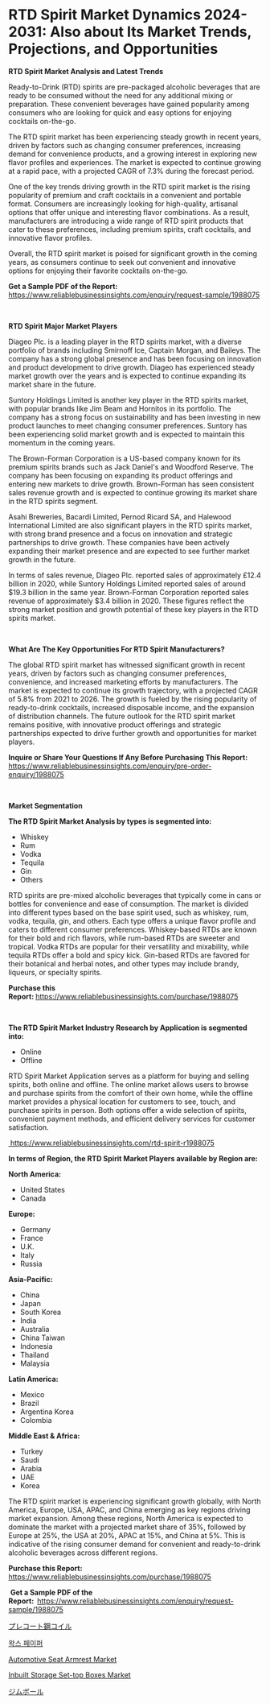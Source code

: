 <p><h1>RTD Spirit Market Dynamics 2024-2031: Also about Its Market Trends, Projections, and Opportunities</h1></p><p><strong>RTD Spirit Market Analysis and Latest Trends</strong></p>
<p><p>Ready-to-Drink (RTD) spirits are pre-packaged alcoholic beverages that are ready to be consumed without the need for any additional mixing or preparation. These convenient beverages have gained popularity among consumers who are looking for quick and easy options for enjoying cocktails on-the-go.</p><p>The RTD spirit market has been experiencing steady growth in recent years, driven by factors such as changing consumer preferences, increasing demand for convenience products, and a growing interest in exploring new flavor profiles and experiences. The market is expected to continue growing at a rapid pace, with a projected CAGR of 7.3% during the forecast period.</p><p>One of the key trends driving growth in the RTD spirit market is the rising popularity of premium and craft cocktails in a convenient and portable format. Consumers are increasingly looking for high-quality, artisanal options that offer unique and interesting flavor combinations. As a result, manufacturers are introducing a wide range of RTD spirit products that cater to these preferences, including premium spirits, craft cocktails, and innovative flavor profiles.</p><p>Overall, the RTD spirit market is poised for significant growth in the coming years, as consumers continue to seek out convenient and innovative options for enjoying their favorite cocktails on-the-go.</p></p>
<p><strong>Get a Sample PDF of the Report:&nbsp;</strong> <a href="https://www.reliablebusinessinsights.com/enquiry/request-sample/1988075">https://www.reliablebusinessinsights.com/enquiry/request-sample/1988075</a></p>
<p>&nbsp;</p>
<p><strong>RTD Spirit Major Market Players</strong></p>
<p><p>Diageo Plc. is a leading player in the RTD spirits market, with a diverse portfolio of brands including Smirnoff Ice, Captain Morgan, and Baileys. The company has a strong global presence and has been focusing on innovation and product development to drive growth. Diageo has experienced steady market growth over the years and is expected to continue expanding its market share in the future.</p><p>Suntory Holdings Limited is another key player in the RTD spirits market, with popular brands like Jim Beam and Hornitos in its portfolio. The company has a strong focus on sustainability and has been investing in new product launches to meet changing consumer preferences. Suntory has been experiencing solid market growth and is expected to maintain this momentum in the coming years.</p><p>The Brown-Forman Corporation is a US-based company known for its premium spirits brands such as Jack Daniel's and Woodford Reserve. The company has been focusing on expanding its product offerings and entering new markets to drive growth. Brown-Forman has seen consistent sales revenue growth and is expected to continue growing its market share in the RTD spirits segment.</p><p>Asahi Breweries, Bacardi Limited, Pernod Ricard SA, and Halewood International Limited are also significant players in the RTD spirits market, with strong brand presence and a focus on innovation and strategic partnerships to drive growth. These companies have been actively expanding their market presence and are expected to see further market growth in the future.</p><p>In terms of sales revenue, Diageo Plc. reported sales of approximately £12.4 billion in 2020, while Suntory Holdings Limited reported sales of around $19.3 billion in the same year. Brown-Forman Corporation reported sales revenue of approximately $3.4 billion in 2020. These figures reflect the strong market position and growth potential of these key players in the RTD spirits market.</p></p>
<p>&nbsp;</p>
<p><strong>What Are The Key Opportunities For RTD Spirit Manufacturers?</strong></p>
<p><p>The global RTD spirit market has witnessed significant growth in recent years, driven by factors such as changing consumer preferences, convenience, and increased marketing efforts by manufacturers. The market is expected to continue its growth trajectory, with a projected CAGR of 5.8% from 2021 to 2026. The growth is fueled by the rising popularity of ready-to-drink cocktails, increased disposable income, and the expansion of distribution channels. The future outlook for the RTD spirit market remains positive, with innovative product offerings and strategic partnerships expected to drive further growth and opportunities for market players.</p></p>
<p><strong>Inquire or Share Your Questions If Any Before Purchasing This Report:</strong> <a href="https://www.reliablebusinessinsights.com/enquiry/pre-order-enquiry/1988075">https://www.reliablebusinessinsights.com/enquiry/pre-order-enquiry/1988075</a></p>
<p>&nbsp;</p>
<p><strong>Market Segmentation</strong></p>
<p><strong>The RTD Spirit Market Analysis by types is segmented into:</strong></p>
<p><ul><li>Whiskey</li><li>Rum</li><li>Vodka</li><li>Tequila</li><li>Gin</li><li>Others</li></ul></p>
<p><p>RTD spirits are pre-mixed alcoholic beverages that typically come in cans or bottles for convenience and ease of consumption. The market is divided into different types based on the base spirit used, such as whiskey, rum, vodka, tequila, gin, and others. Each type offers a unique flavor profile and caters to different consumer preferences. Whiskey-based RTDs are known for their bold and rich flavors, while rum-based RTDs are sweeter and tropical. Vodka RTDs are popular for their versatility and mixability, while tequila RTDs offer a bold and spicy kick. Gin-based RTDs are favored for their botanical and herbal notes, and other types may include brandy, liqueurs, or specialty spirits.</p></p>
<p><strong>Purchase this Report:&nbsp;</strong><a href="https://www.reliablebusinessinsights.com/purchase/1988075">https://www.reliablebusinessinsights.com/purchase/1988075</a></p>
<p>&nbsp;</p>
<p><strong>The RTD Spirit Market Industry Research by Application is segmented into:</strong></p>
<p><ul><li>Online</li><li>Offline</li></ul></p>
<p><p>RTD Spirit Market Application serves as a platform for buying and selling spirits, both online and offline. The online market allows users to browse and purchase spirits from the comfort of their own home, while the offline market provides a physical location for customers to see, touch, and purchase spirits in person. Both options offer a wide selection of spirits, convenient payment methods, and efficient delivery services for customer satisfaction.</p></p>
<p><a href="https://www.reliablebusinessinsights.com/rtd-spirit-r1988075">&nbsp;https://www.reliablebusinessinsights.com/rtd-spirit-r1988075</a></p>
<p><strong>In terms of Region, the RTD Spirit Market Players available by Region are:</strong></p>
<p>
    <p> <strong> North America: </strong>
        <ul>
            <li>United States</li>
            <li>Canada</li>
        </ul>
        </p> 
    <p> <strong> Europe: </strong>
        <ul>
            <li>Germany</li>
            <li>France</li>
            <li>U.K.</li>
            <li>Italy</li>
            <li>Russia</li>
        </ul>
        </p> 
    <p> <strong> Asia-Pacific: </strong>
        <ul>
            <li>China</li>
            <li>Japan</li>
            <li>South Korea</li>
            <li>India</li>
            <li>Australia</li>
            <li>China Taiwan</li>
            <li>Indonesia</li>
            <li>Thailand</li>
            <li>Malaysia</li>
        </ul>
        </p> 
    <p> <strong> Latin America: </strong>
        <ul>
            <li>Mexico</li>
            <li>Brazil</li>
            <li>Argentina Korea</li>
            <li>Colombia</li>
        </ul>
        </p> 
    <p> <strong> Middle East & Africa: </strong>
        <ul>
            <li>Turkey</li>
            <li>Saudi</li>
            <li>Arabia</li>
            <li>UAE</li>
            <li>Korea</li>
        </ul>
    </p>
    </p>
<p><p>The RTD spirit market is experiencing significant growth globally, with North America, Europe, USA, APAC, and China emerging as key regions driving market expansion. Among these regions, North America is expected to dominate the market with a projected market share of 35%, followed by Europe at 25%, the USA at 20%, APAC at 15%, and China at 5%. This is indicative of the rising consumer demand for convenient and ready-to-drink alcoholic beverages across different regions.</p></p>
<p><strong>Purchase this Report: </strong><a href="https://www.reliablebusinessinsights.com/purchase/1988075">https://www.reliablebusinessinsights.com/purchase/1988075</a></p>
<p>&nbsp;<strong>Get a Sample PDF of the Report:&nbsp;&nbsp;</strong><a href="https://www.reliablebusinessinsights.com/enquiry/request-sample/1988075">https://www.reliablebusinessinsights.com/enquiry/request-sample/1988075</a></p>
<p><strong></strong></p>
<p><p><a href="https://medium.com/@jonathanstephens626/%E3%82%B0%E3%83%AD%E3%83%BC%E3%83%90%E3%83%AB%E3%83%97%E3%83%AA%E3%83%9A%E3%82%A4%E3%83%B3%E3%83%88%E9%8B%BC%E6%9D%BF%E3%82%B3%E3%82%A4%E3%83%AB%E5%B8%82%E5%A0%B4%E3%81%AF-2024%E5%B9%B4%E3%81%8B%E3%82%892031%E5%B9%B4%E3%81%AE%E6%9C%9F%E9%96%93%E3%81%AB-%E3%81%AEcagr%E3%81%A7%E6%88%90%E9%95%B7%E3%81%99%E3%82%8B%E3%81%A8%E4%BA%88%E6%B8%AC%E3%81%95%E3%82%8C%E3%81%A6%E3%81%84%E3%81%BE%E3%81%99-7daa2b83d5c3">プレコート鋼コイル</a></p><p><a href="https://medium.com/@gasberkah99_48013/%EC%99%81%EC%8A%A4-%EC%A2%85%EC%9D%B4-%EC%8B%9C%EC%9E%A5-2024%EB%85%84%EB%B6%80%ED%84%B0-2031%EB%85%84%EA%B9%8C%EC%A7%80%EC%9D%98-%EC%82%B0%EC%97%85-%EB%8F%99%ED%96%A5-%EB%B0%8F-%EC%98%88%EC%B8%A1-e998b296fcfa">왁스 페이퍼</a></p><p><a href="https://www.linkedin.com/pulse/automotive-seat-armrest-market-provides-detailed-segmentation-qwile">Automotive Seat Armrest Market</a></p><p><a href="https://github.com/LiamKanenood/Market-Research-Report-List-1/blob/main/inbuilt-storage-set-top-boxes-market.md">Inbuilt Storage Set-top Boxes Market</a></p><p><a href="https://github.com/qwpelcjko9242629/Market-Research-Report-List-2/blob/main/7244536151362.md">ジムボール</a></p></p>